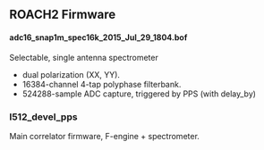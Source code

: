 ## ROACH2 Firmware

#### adc16_snap1m_spec16k_2015_Jul_29_1804.bof

Selectable, single antenna spectrometer 
* dual polarization (XX, YY). 
* 16384-channel 4-tap polyphase filterbank. 
* 524288-sample ADC capture, triggered by PPS (with delay_by)

### l512_devel_pps

Main correlator firmware, F-engine + spectrometer.
